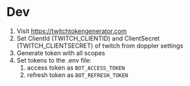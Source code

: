 # Dev

1. Visit https://twitchtokengenerator.com
2. Set ClientId (TWITCH_CLIENTID) and ClientSecret (TWITCH_CLIENTSECRET) of twitch from doppler settings
3. Generate token with all scopes
4. Set tokens to the .env file:
   1. access token as `BOT_ACCESS_TOKEN`
   2. refresh token as `BOT_REFRESH_TOKEN`
